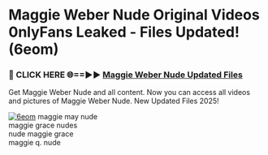 # Maggie Weber Nude Original Videos 0nlyFans Leaked - Files Updated! (6eom)

<h3>🔴 CLICK HERE 🌐==►► <a href="https://tinyurl.com/yrmya6cz" rel="nofollow">Maggie Weber Nude Updated Files</a></h3>

Get Maggie Weber Nude and all content. Now you can access all videos and pictures of Maggie Weber Nude. New Updated Files 2025!

[![6eom](https://i.imgur.com/FMdXYCs.gif)](https://tinyurl.com/yrmya6cz)
maggie may nude<br>
maggie grace nudes<br>
nude maggie grace<br>
maggie q. nude